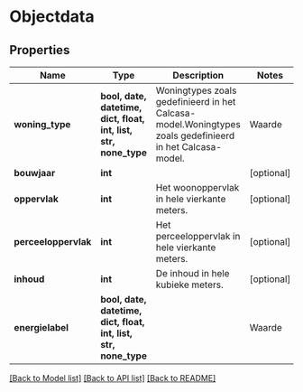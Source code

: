 # Objectdata


## Properties
Name | Type | Description | Notes
------------ | ------------- | ------------- | -------------
**woning_type** | **bool, date, datetime, dict, float, int, list, str, none_type** | Woningtypes zoals gedefinieerd in het Calcasa-model.Woningtypes zoals gedefinieerd in het Calcasa-model. | Waarde | Omschrijving | | --- | --- | | &#x60;onbekend&#x60; | Onbekend woning type. | | &#x60;vrijstaand&#x60; | Vrijstaande woning. | | &#x60;halfVrijstaand&#x60; | Half-vrijstaande woning / twee-onder-een-kap.&lt;br&gt;            Heel speciaal type | | &#x60;hoekwoning&#x60; | Hoekwoning. | | &#x60;tussenwoning&#x60; | Tussenwoning. | | &#x60;galerijflat&#x60; | Galerijflat. | | &#x60;portiekflat&#x60; | Portiekflat. | | &#x60;maisonnette&#x60; | Maisonette. | | &#x60;bovenwoning&#x60; | Bovenwoning. | | &#x60;benedenwoning&#x60; | Benedenwoning. |    | [optional] 
**bouwjaar** | **int** |  | [optional] 
**oppervlak** | **int** | Het woonoppervlak in hele vierkante meters. | [optional] 
**perceeloppervlak** | **int** | Het perceeloppervlak in hele vierkante meters. | [optional] 
**inhoud** | **int** | De inhoud in hele kubieke meters. | [optional] 
**energielabel** | **bool, date, datetime, dict, float, int, list, str, none_type** |  | Waarde | Omschrijving | | --- | --- | | &#x60;onbekend&#x60; |  | | &#x60;g&#x60; |  | | &#x60;f&#x60; |  | | &#x60;e&#x60; |  | | &#x60;d&#x60; |  | | &#x60;c&#x60; |  | | &#x60;b&#x60; |  | | &#x60;a&#x60; |  | | &#x60;a1&#x60; | A+ | | &#x60;a2&#x60; | A++ | | &#x60;a3&#x60; | A+++ | | &#x60;a4&#x60; | A++++ |    | [optional] 

[[Back to Model list]](../README.md#documentation-for-models) [[Back to API list]](../README.md#documentation-for-api-endpoints) [[Back to README]](../README.md)


